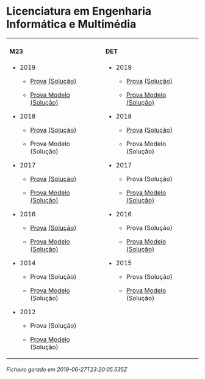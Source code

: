 <h1>Licenciatura em Engenharia Informática e Multimédia</h1><table><tr valign="top"><td><h4>M23</h4><ul><li><p>2019</p><ul><li><p><a href="https://www.isel.pt/media/uploads/tinymce/LEIM_ProvaM23_2019.pdf">Prova</a> <a href="https://www.isel.pt/media/uploads/tinymce/LEIM_ProvaM23_2019_Solucoes.pdf">(Solução)</a></p></li><li><p><a href="https://www.isel.pt/media/uploads/tinymce/LEIMM23ProvaModelo2019.pdf">Prova Modelo</a> <a href="https://www.isel.pt/media/uploads/tinymce/LEIMM23PModelo2019solucao.pdf">(Solução)</a></p></li></ul></li><li><p>2018</p><ul><li><p><a href="https://www.isel.pt/media/uploads/tinymce/ISEL_LEIM_Prova2018.pdf">Prova</a> <a href="https://www.isel.pt/media/uploads/tinymce/ISEL_LEIM_Prova2018_solucao.pdf">(Solução)</a></p></li><li><p>Prova Modelo (Solução)</p></li></ul></li><li><p>2017</p><ul><li><p><a href="https://www.isel.pt/media/uploads/tinymce/m23/M23_LEIM_Prova_2017.pdf">Prova</a> <a href="https://www.isel.pt/media/uploads/tinymce/m23/M23_LEIM_Prova_Solucao_2017.pdf">(Solução)</a></p></li><li><p><a href="https://www.isel.pt/media/uploads/tinymce/m23/M23_LEIM_ProvaModelo_2017.pdf">Prova Modelo</a> <a href="https://www.isel.pt/media/uploads/tinymce/m23/M23_LEIM_ProvaModelo_Solucao_2017.pdf">(Solução)</a></p></li></ul></li><li><p>2016</p><ul><li><p><a href="https://www.isel.pt/media/uploads/tinymce/m23/M23_LEC_Prova_2016.pdf">Prova</a> <a href="https://www.isel.pt/media/uploads/tinymce/m23/M23_LEC_Solucao2016.pdf">(Solução)</a></p></li><li><p><a href="https://www.isel.pt/media/uploads/tinymce/m23/M23_LEIM_Prova_Modelo_2016.pdf">Prova Modelo</a> <a href="https://www.isel.pt/media/uploads/tinymce/m23/M23_LEIM_Solucao_Prova_Modelo_2016.pdf">(Solução)</a></p></li></ul></li><li><p>2014</p><ul><li><p>Prova (Solução)</p></li><li><p><a href="https://www.isel.pt/pinst/servicos/servacademicos/docs/M23/Prova_MODELO_M23_2014_LERCM.pdf">Prova Modelo</a> (Solução)</p></li></ul></li><li><p>2012</p><ul><li><p>Prova (Solução)</p></li><li><p><a href="https://www.isel.pt/pinst/servicos/servacademicos/docs/M23/provas2012/ProvaModelo_LERCM_2012.pdf">Prova Modelo</a> (Solução)</p></li></ul></li></ul></td><td><h4>DET</h4><ul><li><p>2019</p><ul><li><p><a href="https://www.isel.pt/media/uploads/tinymce/LEIM_ProvaM23_2019.pdf">Prova</a> <a href="https://www.isel.pt/media/uploads/tinymce/LEIM_ProvaM23_2019_Solucoes.pdf">(Solução)</a></p></li><li><p><a href="https://www.isel.pt/media/uploads/tinymce/LEIMM23ProvaModelo2019.pdf">Prova Modelo</a> <a href="https://www.isel.pt/media/uploads/tinymce/LEIMM23PModelo2019solucao.pdf">(Solução)</a></p></li></ul></li><li><p>2018</p><ul><li><p><a href="https://www.isel.pt/media/uploads/tinymce/ISEL_LEIM_Prova2018.pdf">Prova</a> <a href="https://www.isel.pt/media/uploads/tinymce/ISEL_LEIM_Prova2018_solucao.pdf">(Solução)</a></p></li><li><p>Prova Modelo (Solução)</p></li></ul></li><li><p>2017</p><ul><li><p>Prova (Solução)</p></li><li><p><a href="https://www.isel.pt/media/uploads/tinymce/det/DET_LEIM_ProvaModelo_2017.pdf">Prova Modelo</a> <a href="https://www.isel.pt/media/uploads/tinymce/det/DET_LEIM_ProvaModelo_Solucao_2017.pdf">(Solução)</a></p></li></ul></li><li><p>2016</p><ul><li><p>Prova (Solução)</p></li><li><p><a href="https://www.isel.pt/media/uploads/tinymce/det/DET_LEIM_Prova_Modelo_2016.pdf">Prova Modelo</a> <a href="https://www.isel.pt/media/uploads/tinymce/det/DET_LEIM_Solucao_Prova_Modelo_2016.pdf">(Solução)</a></p></li></ul></li><li><p>2015</p><ul><li><p>Prova (Solução)</p></li><li><p><a href="http://arquivo.pt/wayback/20151012124431/https://www.isel.pt/media/uploads/tinymce/Prova_Modelo_DETS_2015_LEIM.pdf">Prova Modelo</a> (Solução)</p></li></ul></li></ul></td></tr></table><h6>Ficheiro gerado em 2019-06-27T23:20:05.535Z</h6>